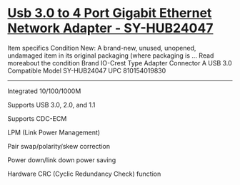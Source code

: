 # [Usb 3.0 to 4 Port Gigabit Ethernet Network Adapter - SY-HUB24047](https://www.ebay.com/itm/197552148261)
Item specifics
Condition
New: A brand-new, unused, unopened, undamaged item in its original packaging (where packaging is ... Read moreabout the condition
Brand
IO-Crest
Type
Adapter
Connector A
USB 3.0
Compatible Model
SY-HUB24047
UPC
810154019830

---

Integrated 10/100/1000M

Supports USB 3.0, 2.0, and 1.1

Supports CDC-ECM

LPM (Link Power Management)

Pair swap/polarity/skew correction

Power down/link down power saving

Hardware CRC (Cyclic Redundancy Check) function
